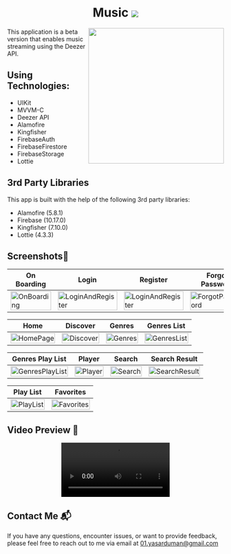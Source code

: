 <h1 align="center">
    Music <img align="center" src="https://github.com/nurluyolerislam/Music/assets/90938906/cdc7abf6-0c26-4a35-976b-f5578a529071">
</h1>

<img align="right" width="315" src="https://github.com/nurluyolerislam/Music/assets/81991720/462f6510-8061-43cb-9bc5-2e270b581730">


This application is a beta version that enables music streaming using the Deezer API.

## Using Technologies:
- UIKit
- MVVM-C
- Deezer API
- Alamofire
- Kingfisher
- FirebaseAuth
- FirebaseFirestore
- FirebaseStorage
- Lottie

## 3rd Party Libraries

This app is built with the help of the following 3rd party libraries:

- Alamofire (5.8.1)
- Firebase (10.17.0)
- Kingfisher (7.10.0)
- Lottie (4.3.3)



## Screenshots📱

| On Boarding | Login | Register | Forgot Password |
| --- | --- | --- | --- |
| <img src="https://github.com/nurluyolerislam/Music/assets/81991720/a29a4e22-28a6-48ae-89b2-d9687ba12173" alt="OnBoarding" width="100%"/> | <img src="https://github.com/nurluyolerislam/Music/assets/81991720/5fdc1aa5-b64d-41c6-ba0e-f1302e501817" alt="LoginAndRegister" width="100%"/> | <img src="https://github.com/nurluyolerislam/Music/assets/81991720/1ae10b17-bd42-4656-8465-78affc5b6615" alt="LoginAndRegister" width="100%"/> | <img src="https://github.com/nurluyolerislam/Music/assets/81991720/fcb9525a-9196-46bc-90a0-b6a71ddfb5d3" alt="ForgotPassword" width="100%"/> |

| Home | Discover | Genres | Genres List |
| --- | --- | --- | --- |
| <img src="https://github.com/nurluyolerislam/Music/assets/81991720/a2f2d004-ab76-471f-923f-e8bbbb83a64d" alt="HomePage" width="100%"/> | <img src="https://github.com/nurluyolerislam/Music/assets/81991720/9b099635-fc4b-4a1e-97a2-df960c51e361" alt="Discover" width="100%"/> | <img src="https://github.com/nurluyolerislam/Music/assets/81991720/de9a4797-2b6e-42fd-8b6d-42b947539b31" alt="Genres" width="100%"/> | <img src="https://github.com/nurluyolerislam/Music/assets/81991720/5b30b72a-ec72-496e-aea8-d14a610ff491" alt="GenresList" width="100%"/> |

| Genres Play List | Player | Search | Search Result |
| --- | --- | --- | --- |
| <img src="https://github.com/nurluyolerislam/Music/assets/81991720/a853ce63-2784-4064-a4d8-d495b88ce08c" alt="GenresPlayList" width="100%"/> | <img src="https://github.com/nurluyolerislam/Music/assets/81991720/f75ff426-c6f9-448e-87bc-e54eba4cceba" alt="Player" width="100%"/> | <img src="https://github.com/nurluyolerislam/Music/assets/81991720/3c3a8117-9519-485a-b591-7fc9891de84a" alt="Search" width="100%"/> | <img src="https://github.com/nurluyolerislam/Music/assets/81991720/715c813f-9b68-4d9e-95c2-c88476553877" alt="SearchResult" width="100%"/> |

| Play List | Favorites
| --- | --- |
| <img src="https://github.com/nurluyolerislam/Music/assets/81991720/7e8951d3-c32c-4487-a623-be215849edf0" alt="PlayList" width="100%"/> | <img src="https://github.com/nurluyolerislam/Music/assets/81991720/72edb7f0-766d-4e59-af9e-87c90b6f7a9c" alt="Favorites" width="100%"/> | 




## Video Preview 🎥                                                                      
<div align="center">
  <video src="https://github.com/duman011/CineVerse-App/assets/81991720/75bb852e-8462-4986-9af4-51af95957dbf" width="50%"  />
</div>

## Contact Me 📬

If you have any questions, encounter issues, or want to provide feedback, please feel free to reach out to me via email at [01.yasarduman@gmail.com](mailto:01.yasarduman@gmail.com)





